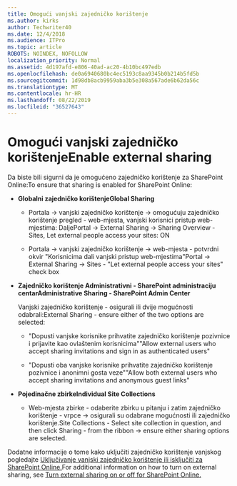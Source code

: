 ```yaml
---
title: Omogući vanjski zajedničko korištenje
ms.author: kirks
author: Techwriter40
ms.date: 12/4/2018
ms.audience: ITPro
ms.topic: article
ROBOTS: NOINDEX, NOFOLLOW
localization_priority: Normal
ms.assetid: 4d197afd-e806-40ad-ac20-4b10bc497edb
ms.openlocfilehash: de0a6940680bc4ec5193c8aa9345b0b214b5fd5b
ms.sourcegitcommit: 1d98db8acb9959aba3b5e308a567ade6b62da56c
ms.translationtype: MT
ms.contentlocale: hr-HR
ms.lasthandoff: 08/22/2019
ms.locfileid: "36527643"
---
```

# <a name="enable-external-sharing"></a><span data-ttu-id="d93a7-102">Omogući vanjski zajedničko korištenje</span><span class="sxs-lookup"><span data-stu-id="d93a7-102">Enable external sharing</span></span>

 <span data-ttu-id="d93a7-103">Da biste bili sigurni da je omogućeno zajedničko korištenje za SharePoint Online:</span><span class="sxs-lookup"><span data-stu-id="d93a7-103">To ensure that sharing is enabled for SharePoint Online:</span></span>
  
- <span data-ttu-id="d93a7-104">**Globalni zajedničko korištenje**</span><span class="sxs-lookup"><span data-stu-id="d93a7-104">**Global Sharing**</span></span>
    
  - <span data-ttu-id="d93a7-105">Portala -\> vanjski zajedničko korištenje -\> omogućuju zajedničko korištenje pregled - web-mjesta, vanjski korisnici pristup web-mjestima: Dalje</span><span class="sxs-lookup"><span data-stu-id="d93a7-105">Portal -\> External Sharing -\> Sharing Overview - Sites, Let external people access your sites: ON</span></span>
    
  - <span data-ttu-id="d93a7-106">Portala -\> vanjski zajedničko korištenje -\> web-mjesta - potvrdni okvir "Korisnicima dali vanjski pristup web-mjestima"</span><span class="sxs-lookup"><span data-stu-id="d93a7-106">Portal -\> External Sharing -\> Sites - "Let external people access your sites" check box</span></span>
    
- <span data-ttu-id="d93a7-107">**Zajedničko korištenje Administrativni - SharePoint administraciju centar**</span><span class="sxs-lookup"><span data-stu-id="d93a7-107">**Administrative Sharing - SharePoint Admin Center**</span></span>
    
    <span data-ttu-id="d93a7-108">Vanjski zajedničko korištenje - osigurali ili dvije mogućnosti odabrali:</span><span class="sxs-lookup"><span data-stu-id="d93a7-108">External Sharing - ensure either of the two options are selected:</span></span>
    
  - <span data-ttu-id="d93a7-109">"Dopusti vanjske korisnike prihvatite zajedničko korištenje pozivnice i prijavite kao ovlaštenim korisnicima"</span><span class="sxs-lookup"><span data-stu-id="d93a7-109">"Allow external users who accept sharing invitations and sign in as authenticated users"</span></span>
    
  - <span data-ttu-id="d93a7-110">"Dopusti oba vanjske korisnike prihvatite zajedničko korištenje pozivnice i anonimni gosta veze"</span><span class="sxs-lookup"><span data-stu-id="d93a7-110">"Allow both external users who accept sharing invitations and anonymous guest links"</span></span>
    
- <span data-ttu-id="d93a7-111">**Pojedinačne zbirke**</span><span class="sxs-lookup"><span data-stu-id="d93a7-111">**Individual Site Collections**</span></span>
    
  - <span data-ttu-id="d93a7-112">Web-mjesta zbirke - odaberite zbirku u pitanju i zatim zajedničko korištenje - vrpce -\> osigurali su odabrane mogućnosti ili zajedničko korištenje.</span><span class="sxs-lookup"><span data-stu-id="d93a7-112">Site Collections - Select site collection in question, and then click Sharing - from the ribbon -\> ensure either sharing options are selected.</span></span>
    
<span data-ttu-id="d93a7-113">Dodatne informacije o tome kako uključiti zajedničko korištenje vanjskog pogledajte [Uključivanje vanjski zajedničko korištenje ili isključiti za SharePoint Online.](https://go.microsoft.com/fwlink/?linkid=2047681&amp;clcid=0x409)</span><span class="sxs-lookup"><span data-stu-id="d93a7-113">For additional information on how to turn on external sharing, see [Turn external sharing on or off for SharePoint Online.](https://go.microsoft.com/fwlink/?linkid=2047681&amp;clcid=0x409)</span></span>
  

